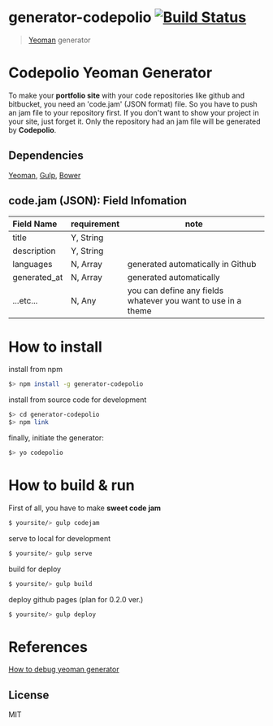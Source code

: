 # generator-codepolio [![Build Status](https://secure.travis-ci.org/miconblog/generator-codepolio.png?branch=master)](https://travis-ci.org/miconblog/generator-codepolio)

> [Yeoman](http://yeoman.io) generator

# Codepolio Yeoman Generator
To make your **portfolio site** with your code repositories like github and bitbucket, you need an 'code.jam' (JSON format) file. So you have to push an jam file to your repository first. If you don't want to show your project in your site, just forget it. Only the repository had an jam file will be generated by **Codepolio**.

## Dependencies
[Yeoman](http://yeoman.io), [Gulp](http://gulpjs.com/), [Bower](http://bower.io/)

## code.jam (JSON): Field Infomation
| Field Name   | requirement | note |
| :----------- | ----------- | ---- |
| title        | Y, String   |  |
| description  | Y, String   |  |
| languages    | N, Array    | generated automatically in Github |
| generated_at | N, Array    | generated automatically |
| ...etc...    | N, Any      | you can define any fields whatever you want to use in a theme |


# How to install

install from npm
```bash
$> npm install -g generator-codepolio
```

install from source code for development
```bash
$> cd generator-codepolio
$> npm link
```

finally, initiate the generator:
```bash
$> yo codepolio
```

# How to build & run 
First of all, you have to make **sweet code jam**
```bash
$ yoursite/> gulp codejam
```

serve to local for development
```bash
$ yoursite/> gulp serve
```

build for deploy 
```bash
$ yoursite/> gulp build
```

deploy github pages (plan for 0.2.0 ver.)
```bash
$ yoursite/> gulp deploy
```

# References
[How to debug yeoman generator](http://techblog.dorogin.com/2014/04/how-to-debug-yeoman-generator.html)


## License

MIT